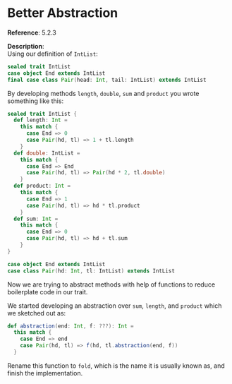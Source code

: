 # Better Abstraction

**Reference**: 5.2.3

**Description**:  
Using our definition of `IntList`:

```scala
sealed trait IntList
case object End extends IntList
final case class Pair(head: Int, tail: IntList) extends IntList
```

By developing methods `length`, `double`, `sum` and `product` you wrote something like this:

```scala
sealed trait IntList {
  def length: Int =
    this match {
      case End => 0
      case Pair(hd, tl) => 1 + tl.length
    }
  def double: IntList =
    this match {
      case End => End
      case Pair(hd, tl) => Pair(hd * 2, tl.double)
    }
  def product: Int =
    this match {
      case End => 1
      case Pair(hd, tl) => hd * tl.product
    }
  def sum: Int =
    this match {
      case End => 0
      case Pair(hd, tl) => hd + tl.sum
    }
}

case object End extends IntList
case class Pair(hd: Int, tl: IntList) extends IntList
```

Now we are trying to abstract methods with help of functions
to reduce boilerplate code in our trait.

We started developing an abstraction over `sum`, `length`,
and `product` which we sketched out as:

```scala
def abstraction(end: Int, f: ???): Int =
  this match {
    case End => end
    case Pair(hd, tl) => f(hd, tl.abstraction(end, f))
  }
```

Rename this function to `fold`, which is the name it is
usually known as, and finish the implementation.
